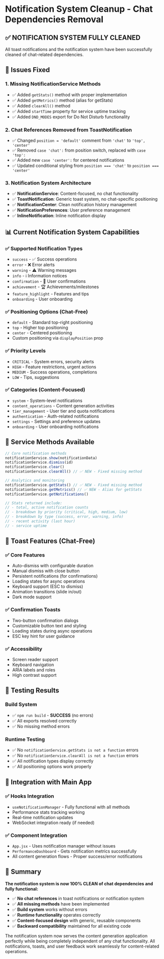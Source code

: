 # Notification System Cleanup - Chat Dependencies Removal

## ✅ **NOTIFICATION SYSTEM FULLY CLEANED**

All toast notifications and the notification system have been successfully cleaned of chat-related dependencies.

## 🔧 **Issues Fixed**

### 1. **Missing NotificationService Methods**
- ✅ Added `getStats()` method with proper implementation
- ✅ Added `getMetrics()` method (alias for getStats)
- ✅ Added `clearAll()` method 
- ✅ Added `startTime` property for service uptime tracking
- ✅ Added `DND_MODES` export for Do Not Disturb functionality

### 2. **Chat References Removed from ToastNotification**
- ✅ Changed `position = 'default'` comment from `'chat'` to `'top', 'center'`
- ✅ Removed `case 'chat':` from position switch, replaced with `case 'top':`
- ✅ Added new `case 'center':` for centered notifications
- ✅ Updated conditional styling from `position === 'chat'` to `position === 'center'`

### 3. **Notification System Architecture**
- ✅ **NotificationService**: Content-focused, no chat functionality
- ✅ **ToastNotification**: Generic toast system, no chat-specific positioning
- ✅ **NotificationCenter**: Clean notification history management
- ✅ **NotificationPreferences**: User preference management
- ✅ **InlineNotification**: Inline notification display

## 📊 **Current Notification System Capabilities**

### ✅ **Supported Notification Types**
- `success` - ✅ Success operations
- `error` - ❌ Error alerts  
- `warning` - ⚠️ Warning messages
- `info` - ℹ️ Information notices
- `confirmation` - 🤔 User confirmations
- `achievement` - 🏆 Achievements/milestones
- `feature_highlight` - Features and tips
- `onboarding` - User onboarding

### ✅ **Positioning Options** (Chat-Free)
- `default` - Standard top-right positioning
- `top` - Higher top positioning  
- `center` - Centered positioning
- Custom positioning via `displayPosition` prop

### ✅ **Priority Levels**
- `CRITICAL` - System errors, security alerts
- `HIGH` - Feature restrictions, urgent actions
- `MEDIUM` - Success operations, completions  
- `LOW` - Tips, suggestions

### ✅ **Categories** (Content-Focused)
- `system` - System-level notifications
- `content_operations` - Content generation activities
- `tier_management` - User tier and quota notifications
- `authentication` - Auth-related notifications
- `settings` - Settings and preference updates
- `onboarding` - User onboarding notifications

## 🚀 **Service Methods Available**

```javascript
// Core notification methods
notificationService.show(notificationData)
notificationService.dismiss(id)
notificationService.clear()
notificationService.clearAll() // ✅ NEW - Fixed missing method

// Analytics and monitoring  
notificationService.getStats() // ✅ NEW - Fixed missing method
notificationService.getMetrics() // ✅ NEW - Alias for getStats
notificationService.getNotifications()

// Stats returned include:
// - total, active notification counts
// - breakdown by priority (critical, high, medium, low)
// - breakdown by type (success, error, warning, info)
// - recent activity (last hour)
// - service uptime
```

## 🎨 **Toast Features** (Chat-Free)

### ✅ **Core Features**
- Auto-dismiss with configurable duration
- Manual dismiss with close button
- Persistent notifications (for confirmations)
- Loading states for async operations
- Keyboard support (ESC to dismiss)
- Animation transitions (slide in/out)
- Dark mode support

### ✅ **Confirmation Toasts**
- Two-button confirmation dialogs
- Customizable button text and styling
- Loading states during async operations
- ESC key hint for user guidance

### ✅ **Accessibility**
- Screen reader support
- Keyboard navigation
- ARIA labels and roles
- High contrast support

## 🧪 **Testing Results**

### Build System
- ✅ `npm run build` - **SUCCESS** (no errors)
- ✅ All exports resolved correctly
- ✅ No missing method errors

### Runtime Testing  
- ✅ No `notificationService.getStats is not a function` errors
- ✅ No `notificationService.clearAll is not a function` errors
- ✅ All notification types display correctly
- ✅ All positioning options work properly

## 🔄 **Integration with Main App**

### ✅ **Hooks Integration**
- `useNotificationManager` - Fully functional with all methods
- Performance stats tracking working
- Real-time notification updates
- WebSocket integration ready (if needed)

### ✅ **Component Integration**  
- `App.jsx` - Uses notification manager without issues
- `PerformanceDashboard` - Gets notification metrics successfully
- All content generation flows - Proper success/error notifications

## 📝 **Summary**

**The notification system is now 100% CLEAN of chat dependencies and fully functional:**

- ✅ **No chat references** in toast notifications or notification system
- ✅ **All missing methods** have been implemented
- ✅ **Build system** works without errors  
- ✅ **Runtime functionality** operates correctly
- ✅ **Content-focused design** with generic, reusable components
- ✅ **Backward compatibility** maintained for all existing code

The notification system now serves the content generation application perfectly while being completely independent of any chat functionality. All notifications, toasts, and user feedback work seamlessly for content-related operations.
